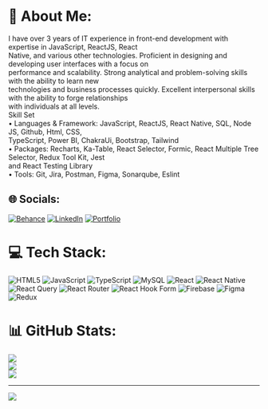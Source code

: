 # 💫 About Me:
 I have over 3 years of IT experience in front-end development with expertise in JavaScript, ReactJS, React<br>Native, and various other technologies. Proficient in designing and developing user interfaces with a focus on<br>performance and scalability. Strong analytical and problem-solving skills with the ability to learn new<br>technologies and business processes quickly. Excellent interpersonal skills with the ability to forge relationships<br>with individuals at all levels.<br>Skill Set<br>• Languages & Framework: JavaScript, ReactJS, React Native, SQL, Node JS, Github, Html, CSS,<br>TypeScript, Power BI, ChakraUi, Bootstrap, Tailwind<br>• Packages: Recharts, Ka-Table, React Selector, Formic, React Multiple Tree Selector, Redux Tool Kit, Jest<br>and React Testing Library<br>• Tools: Git, Jira, Postman, Figma, Sonarqube, Eslint<br>


## 🌐 Socials:
[![Behance](https://img.shields.io/badge/Behance-1769ff?logo=behance&logoColor=white)](https://behance.net/https://www.behance.net/shekharsuman7) [![LinkedIn](https://img.shields.io/badge/LinkedIn-%230077B5.svg?logo=linkedin&logoColor=white)](https://linkedin.com/in/https://www.linkedin.com/in/shekhar-suman-11b708127/)  [![Portfolio](https://th.bing.com/th/id/OIP.3rZ5K4LTD5wUv3PbF8yCHgHaHa?rs=1&pid=ImgDetMain)](https://shekhar-portfolio.surge.sh/) 

# 💻 Tech Stack:
![HTML5](https://img.shields.io/badge/html5-%23E34F26.svg?style=for-the-badge&logo=html5&logoColor=white) ![JavaScript](https://img.shields.io/badge/javascript-%23323330.svg?style=for-the-badge&logo=javascript&logoColor=%23F7DF1E) ![TypeScript](https://img.shields.io/badge/typescript-%23007ACC.svg?style=for-the-badge&logo=typescript&logoColor=white) ![MySQL](https://img.shields.io/badge/mysql-4479A1.svg?style=for-the-badge&logo=mysql&logoColor=white) ![React](https://img.shields.io/badge/react-%2320232a.svg?style=for-the-badge&logo=react&logoColor=%2361DAFB) ![React Native](https://img.shields.io/badge/react_native-%2320232a.svg?style=for-the-badge&logo=react&logoColor=%2361DAFB) ![React Query](https://img.shields.io/badge/-React%20Query-FF4154?style=for-the-badge&logo=react%20query&logoColor=white) ![React Router](https://img.shields.io/badge/React_Router-CA4245?style=for-the-badge&logo=react-router&logoColor=white) ![React Hook Form](https://img.shields.io/badge/React%20Hook%20Form-%23EC5990.svg?style=for-the-badge&logo=reacthookform&logoColor=white) ![Firebase](https://img.shields.io/badge/firebase-%23039BE5.svg?style=for-the-badge&logo=firebase) ![Figma](https://img.shields.io/badge/figma-%23F24E1E.svg?style=for-the-badge&logo=figma&logoColor=white) ![Redux](https://img.shields.io/badge/redux-%23593d88.svg?style=for-the-badge&logo=redux&logoColor=white)
# 📊 GitHub Stats:
![](https://github-readme-stats.vercel.app/api?username=shekhar-2410&theme=dark&hide_border=false&include_all_commits=false&count_private=false)<br/>
![](https://github-readme-streak-stats.herokuapp.com/?user=shekhar-2410&theme=dark&hide_border=false)<br/>
![](https://github-readme-stats.vercel.app/api/top-langs/?username=shekhar-2410&theme=dark&hide_border=false&include_all_commits=false&count_private=false&layout=compact)

---
[![](https://visitcount.itsvg.in/api?id=shekhar-2410&icon=0&color=0)](https://visitcount.itsvg.in)

<!-- Proudly created with GPRM ( https://gprm.itsvg.in ) -->
